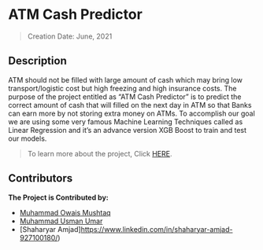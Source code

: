 # ATM Cash Predictor
> Creation Date: June, 2021
## Description
ATM should not be filled with large amount of cash which may bring low transport/logistic cost
but high freezing and high insurance costs. The purpose of the project entitled as “ATM Cash
Predictor” is to predict the correct amount of cash that will filled on the next day in ATM so that
Banks can earn more by not storing extra money on ATMs. To accomplish our goal we are using
some very famous Machine Learning Techniques called as Linear Regression and it’s an advance
version XGB Boost to train and test our models.

> To learn more about the project, Click [HERE](https://github.com/muhammadowaismushtaq/ATM-Cash-Predictor/blob/2d720c403119dba1548610b4ad34393b85cfa4bd/Documentation/Project%20Final%20Report.pdf).

## Contributors
<b> The Project is Contributed by: </b>
* [Muhammad Owais Mushtaq](https://www.linkedin.com/in/muhammadowaismushtaq)
* [Muhammad Usman Umar](https://www.linkedin.com/in/muhammad-usman-umar-3b5216216/)
* [Shaharyar Amjad]https://www.linkedin.com/in/shaharyar-amjad-927100180/)
